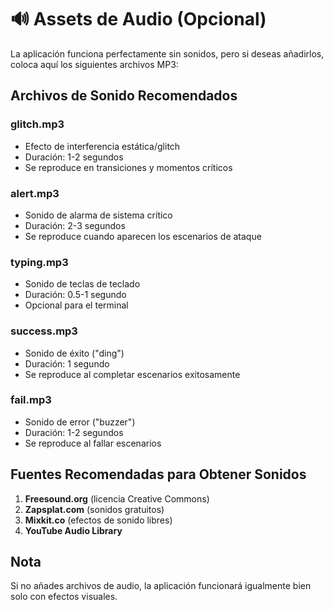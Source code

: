 # 🔊 Assets de Audio (Opcional)

La aplicación funciona perfectamente sin sonidos, pero si deseas añadirlos, coloca aquí los siguientes archivos MP3:

## Archivos de Sonido Recomendados

### glitch.mp3
- Efecto de interferencia estática/glitch
- Duración: 1-2 segundos
- Se reproduce en transiciones y momentos críticos

### alert.mp3
- Sonido de alarma de sistema crítico
- Duración: 2-3 segundos
- Se reproduce cuando aparecen los escenarios de ataque

### typing.mp3
- Sonido de teclas de teclado
- Duración: 0.5-1 segundo
- Opcional para el terminal

### success.mp3
- Sonido de éxito ("ding")
- Duración: 1 segundo
- Se reproduce al completar escenarios exitosamente

### fail.mp3
- Sonido de error ("buzzer")
- Duración: 1-2 segundos
- Se reproduce al fallar escenarios

## Fuentes Recomendadas para Obtener Sonidos

1. **Freesound.org** (licencia Creative Commons)
2. **Zapsplat.com** (sonidos gratuitos)
3. **Mixkit.co** (efectos de sonido libres)
4. **YouTube Audio Library**

## Nota
Si no añades archivos de audio, la aplicación funcionará igualmente bien solo con efectos visuales.
